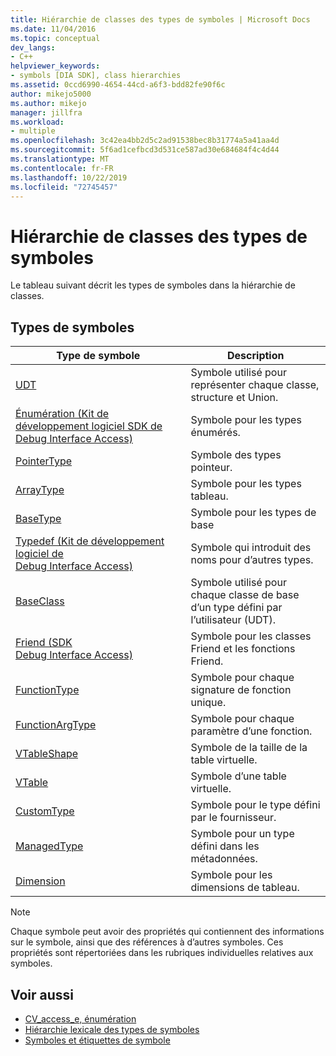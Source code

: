 ```yaml
---
title: Hiérarchie de classes des types de symboles | Microsoft Docs
ms.date: 11/04/2016
ms.topic: conceptual
dev_langs:
- C++
helpviewer_keywords:
- symbols [DIA SDK], class hierarchies
ms.assetid: 0ccd6990-4654-44cd-a6f3-bdd82fe90f6c
author: mikejo5000
ms.author: mikejo
manager: jillfra
ms.workload:
- multiple
ms.openlocfilehash: 3c42ea4bb2d5c2ad91538bec8b31774a5a41aa4d
ms.sourcegitcommit: 5f6ad1cefbcd3d531ce587ad30e684684f4c4d44
ms.translationtype: MT
ms.contentlocale: fr-FR
ms.lasthandoff: 10/22/2019
ms.locfileid: "72745457"
---
```

# <a name="class-hierarchy-of-symbol-types"></a>Hiérarchie de classes des types de symboles
Le tableau suivant décrit les types de symboles dans la hiérarchie de classes.

## <a name="symbol-types"></a>Types de symboles

|Type de symbole|Description|
|-----------------|-----------------|
|[UDT](../../debugger/debug-interface-access/udt.md)|Symbole utilisé pour représenter chaque classe, structure et Union.|
|[Énumération (Kit de développement logiciel SDK de Debug Interface Access)](../../debugger/debug-interface-access/enum-debug-interface-access-sdk.md)|Symbole pour les types énumérés.|
|[PointerType](../../debugger/debug-interface-access/pointertype.md)|Symbole des types pointeur.|
|[ArrayType](../../debugger/debug-interface-access/arraytype.md)|Symbole pour les types tableau.|
|[BaseType](../../debugger/debug-interface-access/basetype.md)|Symbole pour les types de base|
|[Typedef (Kit de développement logiciel de Debug Interface Access)](../../debugger/debug-interface-access/typedef-debug-interface-access-sdk.md)|Symbole qui introduit des noms pour d’autres types.|
|[BaseClass](../../debugger/debug-interface-access/baseclass.md)|Symbole utilisé pour chaque classe de base d’un type défini par l’utilisateur (UDT).|
|[Friend (SDK Debug Interface Access)](../../debugger/debug-interface-access/friend-debug-interface-access-sdk.md)|Symbole pour les classes Friend et les fonctions Friend.|
|[FunctionType](../../debugger/debug-interface-access/functiontype.md)|Symbole pour chaque signature de fonction unique.|
|[FunctionArgType](../../debugger/debug-interface-access/functionargtype.md)|Symbole pour chaque paramètre d’une fonction.|
|[VTableShape](../../debugger/debug-interface-access/vtableshape.md)|Symbole de la taille de la table virtuelle.|
|[VTable](../../debugger/debug-interface-access/vtable.md)|Symbole d’une table virtuelle.|
|[CustomType](../../debugger/debug-interface-access/customtype.md)|Symbole pour le type défini par le fournisseur.|
|[ManagedType](../../debugger/debug-interface-access/managedtype.md)|Symbole pour un type défini dans les métadonnées.|
|[Dimension](../../debugger/debug-interface-access/dimension.md)|Symbole pour les dimensions de tableau.|

> [!NOTE]
> Chaque symbole peut avoir des propriétés qui contiennent des informations sur le symbole, ainsi que des références à d’autres symboles. Ces propriétés sont répertoriées dans les rubriques individuelles relatives aux symboles.

## <a name="see-also"></a>Voir aussi
- [CV_access_e, énumération](../../debugger/debug-interface-access/cv-access-e.md)
- [Hiérarchie lexicale des types de symboles](../../debugger/debug-interface-access/lexical-hierarchy-of-symbol-types.md)
- [Symboles et étiquettes de symbole](../../debugger/debug-interface-access/symbols-and-symbol-tags.md)